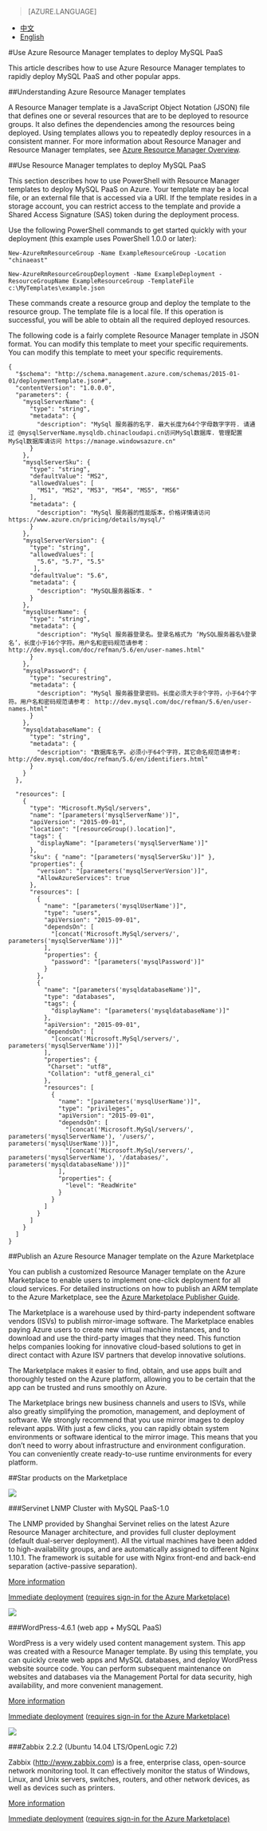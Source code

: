 <properties
    linkid=""
    urlDisplayName=""
    pageTitle="Use Azure Resource Manager templates to deploy MySQL PaaS – Azure"
    metaKeywords="Azure Cloud, technical documentation, documents and resources, MySQL, database, Resource Manager, ARM, ARM Template, Azure MySQL, MySQL PaaS, Azure MySQL PaaS, Azure MySQL Service, Azure RDS"
    description="This article describes how to use Azure Resource Manager templates to rapidly deploy MySQL PaaS and other popular apps."
    metaCanonical=""
    services="MySQL"
    documentationCenter="Services"
    authors="v-chenyh"
    solutions=""
    manager=""
    editor="" />
<tags
    ms.service="mysql_en"
    ms.author="v-chenyh"
    ms.topic="article"
    ms.date="03/14/2017"
    wacn.date="03/14/2017"
    wacn.lang="en" />

> [AZURE.LANGUAGE]
- [中文](/documentation/articles/mysql-database-armtemplate-deploymysql/)
- [English](/documentation/articles/mysql-database-enus-armtemplate-deploymysql/)

#<a name="azuremysql-paas"></a>Use Azure Resource Manager templates to deploy MySQL PaaS


This article describes how to use Azure Resource Manager templates to rapidly deploy MySQL PaaS and other popular apps.

##<a name="azure"></a>Understanding Azure Resource Manager templates

A Resource Manager template is a JavaScript Object Notation (JSON) file that defines one or several resources that are to be deployed to resource groups. It also defines the dependencies among the resources being deployed. Using templates allows you to repeatedly deploy resources in a consistent manner. For more information about Resource Manager and Resource Manager templates, see [Azure Resource Manager Overview](https://docs.microsoft.com/zh-cn/azure/azure-resource-manager/resource-group-overview).

##<a name="mysql-paas"></a>Use Resource Manager templates to deploy MySQL PaaS

This section describes how to use PowerShell with Resource Manager templates to deploy MySQL PaaS on Azure. Your template may be a local file, or an external file that is accessed via a URI. If the template resides in a storage account, you can restrict access to the template and provide a Shared Access Signature (SAS) token during the deployment process.

Use the following PowerShell commands to get started quickly with your deployment (this example uses PowerShell 1.0.0 or later):

    New-AzureRmResourceGroup -Name ExampleResourceGroup -Location "chinaeast"

    New-AzureRmResourceGroupDeployment -Name ExampleDeployment -ResourceGroupName ExampleResourceGroup -TemplateFile c:\MyTemplates\example.json

These commands create a resource group and deploy the template to the resource group. The template file is a local file. If this operation is successful, you will be able to obtain all the required deployed resources.

The following code is a fairly complete Resource Manager template in JSON format. You can modify this template to meet your specific requirements. You can modify this template to meet your specific requirements.

    {
      "$schema": "http://schema.management.azure.com/schemas/2015-01-01/deploymentTemplate.json#",
      "contentVersion": "1.0.0.0",
      "parameters": {
        "mysqlServerName": {
          "type": "string",
          "metadata": {
            "description": "MySql 服务器的名字. 最大长度为64个字母数字字符. 请通过 @mysqlServerName.mysqldb.chinacloudapi.cn访问MySql数据库. 管理配置MySql数据库请访问 https://manage.windowsazure.cn"
          }
        },
        "mysqlServerSku": {
          "type": "string",
          "defaultValue": "MS2",
          "allowedValues": [
            "MS1", "MS2", "MS3", "MS4", "MS5", "MS6"
          ],
          "metadata": {
            "description": "MySql 服务器的性能版本，价格详情请访问 https://www.azure.cn/pricing/details/mysql/"
          }
        },
        "mysqlServerVersion": {
          "type": "string",
          "allowedValues": [
            "5.6", "5.7", "5.5"
           ],
          "defaultValue": "5.6",
          "metadata": {
            "description": "MySQL服务器版本. "
          }
        },
        "mysqlUserName": {
          "type": "string",
          "metadata": {
            "description": "MySql 服务器登录名。登录名格式为 ‘MySQL服务器名%登录名’，长度小于16个字符。用户名和密码规范请参考： http://dev.mysql.com/doc/refman/5.6/en/user-names.html"
          }
        },
        "mysqlPassword": {
          "type": "securestring",
          "metadata": {
            "description": "MySql 服务器登录密码。长度必须大于8个字符，小于64个字符。用户名和密码规范请参考： http://dev.mysql.com/doc/refman/5.6/en/user-names.html"
          }
        },
        "mysqldatabaseName": {
          "type": "string",
          "metadata": {
            "description": "数据库名字。必须小于64个字符，其它命名规范请参考: http://dev.mysql.com/doc/refman/5.6/en/identifiers.html"
          }
        }
      },

      "resources": [   
        {
          "type": "Microsoft.MySql/servers",
          "name": "[parameters('mysqlServerName')]",
          "apiVersion": "2015-09-01",
          "location": "[resourceGroup().location]",
          "tags": {
            "displayName": "[parameters('mysqlServerName')]"
          },
          "sku": { "name": "[parameters('mysqlServerSku')]" },
          "properties": {
            "version": "[parameters('mysqlServerVersion')]",
            "AllowAzureServices": true
          },
          "resources": [
            {
              "name": "[parameters('mysqlUserName')]",
              "type": "users",
              "apiVersion": "2015-09-01",
              "dependsOn": [
                "[concat('Microsoft.MySql/servers/', parameters('mysqlServerName'))]"
              ],
              "properties": {
                "password": "[parameters('mysqlPassword')]"
              }
            },
            {
              "name": "[parameters('mysqldatabaseName')]",
              "type": "databases",
              "tags": {
                "displayName": "[parameters('mysqldatabaseName')]"
              },
              "apiVersion": "2015-09-01",
              "dependsOn": [
                "[concat('Microsoft.MySql/servers/', parameters('mysqlServerName'))]"
              ],
              "properties": {
               "Charset": "utf8",
               "Collation": "utf8_general_ci"
              },
              "resources": [
                {
                  "name": "[parameters('mysqlUserName')]",
                  "type": "privileges",
                  "apiVersion": "2015-09-01",
                  "dependsOn": [
                    "[concat('Microsoft.MySql/servers/', parameters('mysqlServerName'), '/users/', parameters('mysqlUserName'))]",
                    "[concat('Microsoft.MySql/servers/', parameters('mysqlServerName'), '/databases/', parameters('mysqldatabaseName'))]"
                  ],
                  "properties": {
                    "level": "ReadWrite"
                  }
                }
              ]
            }
          ]
        }
      ]
    }

##<a name="arm-templateazure"></a>Publish an Azure Resource Manager template on the Azure Marketplace

You can publish a customized Resource Manager template on the Azure Marketplace to enable users to implement one-click deployment for all cloud services. For detailed instructions on how to publish an ARM template to the Azure Marketplace, see the [Azure Marketplace Publisher Guide](https://market.azure.cn/Documentation/article/publishguide/).

The Marketplace is a warehouse used by third-party independent software vendors (ISVs) to publish mirror-image software. The Marketplace enables paying Azure users to create new virtual machine instances, and to download and use the third-party images that they need. This function helps companies looking for innovative cloud-based solutions to get in direct contact with Azure ISV partners that develop innovative solutions.

The Marketplace makes it easier to find, obtain, and use apps built and thoroughly tested on the Azure platform, allowing you to be certain that the app can be trusted and runs smoothly on Azure.

The Marketplace brings new business channels and users to ISVs, while also greatly simplifying the promotion, management, and deployment of software. We strongly recommend that you use mirror images to deploy relevant apps. With just a few clicks, you can rapidly obtain system environments or software identical to the mirror image. This means that you don’t need to worry about infrastructure and environment configuration. You can conveniently create ready-to-use runtime environments for every platform.

##<a name=""></a>Star products on the Marketplace

![](./media/mysql-database-armtemplate-deploymysql/fuwang.png)

###<a name="lnmp-w-mysql-paas-10"></a>Servinet LNMP Cluster with MySQL PaaS-1.0

The LNMP provided by Shanghai Servinet relies on the latest Azure Resource Manager architecture, and provides full cluster deployment (default dual-server deployment). All the virtual machines have been added to high-availability groups, and are automatically assigned to different Nginx 1.10.1. The framework is suitable for use with Nginx front-end and back-end separation (active-passive separation).

[More information](https://market.azure.cn/Vhd/Show?vhdId=12005&version=14150)

[Immediate deployment](https://market.azure.cn/VM/Launch?vhdId=12005&version=14150) ([requires sign-in for the Azure Marketplace)](https://market.azure.cn/Sign/Login?url=%2fVhd%2fShow%3fvhdId%3d12005%26version%3d14150)

![](./media/mysql-database-armtemplate-deploymysql/wordpress.png)

###<a name="wordpress-461web--mysql-paas"></a>WordPress-4.6.1 (web app + MySQL PaaS)

WordPress is a very widely used content management system. This app was created with a Resource Manager template. By using this template, you can quickly create web apps and MySQL databases, and deploy WordPress website source code. You can perform subsequent maintenance on websites and databases via the Management Portal for data security, high availability, and more convenient management.

[More information](https://market.azure.cn/Vhd/Show?vhdId=12006&version=14125)

[Immediate deployment](https://market.azure.cn/VM/Launch?vhdId=12006&version=14125) ([requires sign-in for the Azure Marketplace)](https://market.azure.cn/Sign/Login?url=%2fVhd%2fShow%3fvhdId%3d12006%26version%3d14125)

![](./media/mysql-database-armtemplate-deploymysql/zabbix.png)

###<a name="zabbix-222ubuntu-1404-ltsopenlogic-72"></a>Zabbix 2.2.2 (Ubuntu 14.04 LTS/OpenLogic 7.2)

Zabbix (http://www.zabbix.com) is a free, enterprise class, open-source network monitoring tool. It can effectively monitor the status of Windows, Linux, and Unix servers, switches, routers, and other network devices, as well as devices such as printers.

[More information](https://market.azure.cn/Vhd/Show?vhdId=12009&version=14123)

[Immediate deployment](https://market.azure.cn/VM/Launch?vhdId=12009&version=14123) ([requires sign-in for the Azure Marketplace)](https://market.azure.cn/Sign/Login?url=%2fVhd%2fShow%3fvhdId%3d12009%26version%3d14123)

<!--HONumber=May17_HO3-->